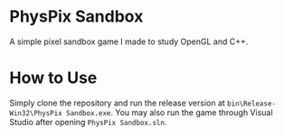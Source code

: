 # PhysPix Sandbox
A simple pixel sandbox game I made to study OpenGL and C++.

# How to Use
Simply clone the repository and run the release version at `bin\Release-Win32\PhysPix Sandbox.exe`. You may also run the game through Visual Studio after opening `PhysPix Sandbox.sln`.
